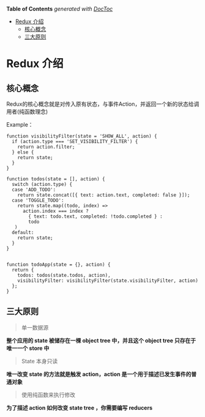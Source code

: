 <!-- START doctoc generated TOC please keep comment here to allow auto update -->
<!-- DON'T EDIT THIS SECTION, INSTEAD RE-RUN doctoc TO UPDATE -->
**Table of Contents**  *generated with [DocToc](https://github.com/thlorenz/doctoc)*

- [Redux 介绍](#redux-%E4%BB%8B%E7%BB%8D)
  - [核心概念](#%E6%A0%B8%E5%BF%83%E6%A6%82%E5%BF%B5)
  - [三大原则](#%E4%B8%89%E5%A4%A7%E5%8E%9F%E5%88%99)

<!-- END doctoc generated TOC please keep comment here to allow auto update -->

# Redux 介绍

## 核心概念

Redux的核心概念就是对传入原有状态，与事件Action，并返回一个新的状态给调用者(纯函数理念)

Example：

	function visibilityFilter(state = 'SHOW_ALL', action) {
	  if (action.type === 'SET_VISIBILITY_FILTER') {
	    return action.filter;
	  } else {
	    return state;
	  }
	}
	
	function todos(state = [], action) {
	  switch (action.type) {
	  case 'ADD_TODO':
	    return state.concat([{ text: action.text, completed: false }]);
	  case 'TOGGLE_TODO':
	    return state.map((todo, index) =>
	      action.index === index ?
	        { text: todo.text, completed: !todo.completed } :
	        todo
	   )
	  default:
	    return state;
	  }
	}

	
	function todoApp(state = {}, action) {
	  return {
	    todos: todos(state.todos, action),
	    visibilityFilter: visibilityFilter(state.visibilityFilter, action)
	  };
	}


## 三大原则


> 单一数据源

**整个应用的 state 被储存在一棵 object tree 中，并且这个 object tree 只存在于唯一一个 store 中**


> State 本身只读

**唯一改变 state 的方法就是触发 action，action 是一个用于描述已发生事件的普通对象**


> 使用纯函数来执行修改

**为了描述 action 如何改变 state tree ，你需要编写 reducers**



















